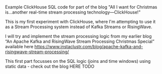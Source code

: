 Example ClickHouse SQL code for part of the blog "All I want for Christmas is…another real-time stream processing technology—ClickHouse!"

This is my first experiment with ClickHouse, where I'm attempting to use it as a Stream Processing system instead of Kafka Streams or RisingWave.

I will try and implement the stream processing logic from my earlier blog “An Apache Kafka and RisingWave Stream Processing Christmas Special” available here https://www.instaclustr.com/blog/apache-kafka-and-risingwave-stream-processing/

This first part focusses on the SQL logic (joins and time windows) using static data - check out the blog HERE TODO

